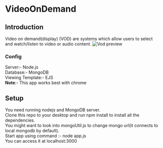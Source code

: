 # VideoOnDemand
##    Introduction
Video on demand(display) (VOD) are systems which allow users to select and watch/listen to video or audio content.
![Vod preview](http://imgur.com/aUtiPxB)
### Config
 Server:- Node.js  
 Database:- MongoDB  
 Viewing Template:- EJS  
 **Note**:- This app works best with chrome

## Setup
 You need running nodejs and MongoDB server.  
 Clone this repo to your desktop and run npm install to install all the dependencies.  
 You might want to look into mongoUtil.js to change mongo url(it connects to local mongodb by default).  
 Start app using command :- node app.js  
 You can access it at localhost:3000
 


